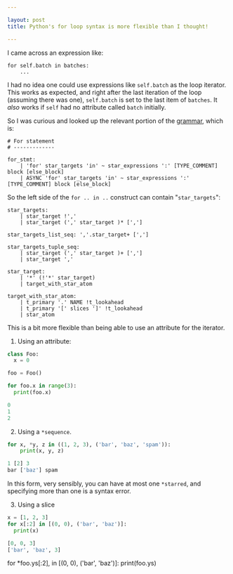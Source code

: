 ```yaml
---

layout: post
title: Python's for loop syntax is more flexible than I thought!

---
```


I came across an expression like:

```
for self.batch in batches:
    ...
```

I had no idea one could use expressions like `self.batch` as the loop iterator.
This works as expected, and right after the last iteration of the loop (assuming
there was one), `self.batch` is set to the last item of `batches`. It _also_
works if `self` had no attribute called `batch` initially.

So I was curious and looked up the relevant portion of the [grammar](https://docs.python.org/3/reference/grammar.html), which is:

```
# For statement
# -------------

for_stmt:
    | 'for' star_targets 'in' ~ star_expressions ':' [TYPE_COMMENT] block [else_block] 
    | ASYNC 'for' star_targets 'in' ~ star_expressions ':' [TYPE_COMMENT] block [else_block] 
```

So the left side of the `for .. in ..` construct can contain "`star_targets`":

```
star_targets:
    | star_target !',' 
    | star_target (',' star_target )* [','] 

star_targets_list_seq: ','.star_target+ [','] 

star_targets_tuple_seq:
    | star_target (',' star_target )+ [','] 
    | star_target ',' 

star_target:
    | '*' (!'*' star_target) 
    | target_with_star_atom

target_with_star_atom:
    | t_primary '.' NAME !t_lookahead 
    | t_primary '[' slices ']' !t_lookahead 
    | star_atom
```

This is a bit more flexible than being able to use an attribute for the iterator. 

1. Using an attribute:
```python
class Foo:
  x = 0

foo = Foo()

for foo.x in range(3):
  print(foo.x)

0
1
2
```

2. Using a `*sequence`. 

```python
for x, *y, z in ((1, 2, 3), ('bar', 'baz', 'spam')):
    print(x, y, z)

1 [2] 3
bar ['baz'] spam
```

In this form, very sensibly, you can have at most one `*starred`, and specifying
more than one is a syntax error.

3. Using a slice

```python
x = [1, 2, 3]
for x[:2] in [(0, 0), ('bar', 'baz')]:
  print(x)

[0, 0, 3]
['bar', 'baz', 3]
```

for *foo.ys[:2], in [(0, 0), ('bar', 'baz')]:
    print(foo.ys)
